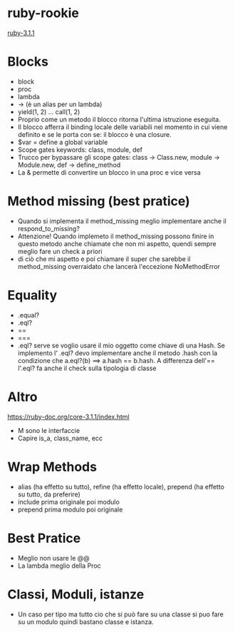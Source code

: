 # ruby-rookie
[ruby-3.1.1](https://ruby-doc.org/core-3.1.1/)

# Blocks
* block 
* proc 
* lambda 
* -> (è un alias per un lambda)
* yield(1, 2) ... call(1, 2)
* Proprio come un metodo il blocco ritorna l'ultima istruzione eseguita.
* Il blocco afferra il binding locale delle variabili nel momento in cui viene definito e se le porta con se: il blocco è una closure. 
* $var = define a global variable
* Scope gates keywords: class, module, def
* Trucco per bypassare gli scope gates: class -> Class.new, module -> Module.new, def -> define_method
* La & permette di convertire un blocco in una proc e vice versa

# Method missing (best pratice)
* Quando si implementa il method_missing meglio implementare anche il respond_to_missing?
* Attenzione! Quando implemeto il method_missing possono finire in questo metodo anche chiamate che non mi aspetto, quendi sempre meglio fare un check a priori
* di ciò che mi aspetto e poi chiamare il super che sarebbe il method_missing overraidato che lancerà l'eccezione NoMethodError

# Equality
* .equal? 
* .eql?
* ==
* ===
* .eql? serve se voglio usare il mio oggetto come chiave di una Hash. Se implemento l' .eql? devo implementare anche il metodo .hash con la condizione che a.eql?(b) ==> a.hash == b.hash. A differenza dell'== l'.eql? fa anche il check sulla tipologia di classe 

# Altro
https://ruby-doc.org/core-3.1.1/index.html 
* M sono le interfaccie
* Capire is_a, class_name, ecc

# Wrap Methods
* alias (ha effetto su tutto), refine (ha effetto locale), prepend (ha effetto su tutto, da preferire)
* include prima originale poi modulo 
* prepend prima modulo poi originale
# Best Pratice
* Meglio non usare le @@
* La lambda meglio della Proc

# Classi, Moduli, istanze
* Un caso per tipo ma tutto cio che si può fare su una classe si puo fare su un modulo quindi bastano classe e istanza.
